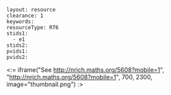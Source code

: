 ````
layout: resource
clearance: 1
keywords:
resourceType: RT6
stids1: 
  - e1
stids2:
pvids1:
pvids2:

````

<:= iframe("See http://nrich.maths.org/5608?mobile=1", "http://nrich.maths.org/5608?mobile=1", 700, 2300, image="thumbnail.png") :>

